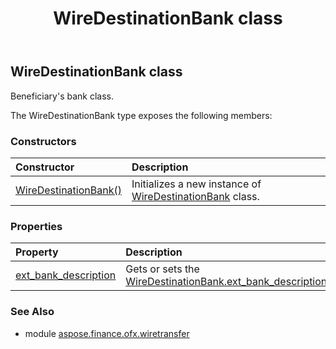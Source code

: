 ﻿---
title: WireDestinationBank class
second_title: Aspose.Finance for Python via .NET API References
description: 
type: docs
weight: 70
url: /python-net/aspose.finance.ofx.wiretransfer/wiredestinationbank/
is_root: false
---

## WireDestinationBank class

Beneficiary's bank class.



The WireDestinationBank type exposes the following members:

### Constructors
| Constructor | Description |
| :- | :- |
| [WireDestinationBank()](/finance/python-net/aspose.finance.ofx.wiretransfer/wiredestinationbank/__init__/#) | Initializes a new instance of [WireDestinationBank](/finance/python-net/aspose.finance.ofx.wiretransfer/wiredestinationbank) class. |


### Properties
| Property | Description |
| :- | :- |
| [ext_bank_description](/finance/python-net/aspose.finance.ofx.wiretransfer/wiredestinationbank/ext_bank_description) | Gets or sets the [WireDestinationBank.ext_bank_description](/finance/python-net/aspose.finance.ofx.wiretransfer/wiredestinationbank#ext_bank_description). |


### See Also

* module [aspose.finance.ofx.wiretransfer](../)

